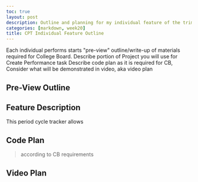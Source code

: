 ```yaml
---
toc: true
layout: post
description: Outline and planning for my individual feature of the trimester 2 CPT project, following CB requirements
categories: [markdown, week20] 
title: CPT Individual Feature Outline
---
```


Each individual performs starts "pre-view" outline/write-up of materials required for College Board. 
Describe portion of Project you will use for Create Performance task
Describe code plan as it is required for CB,
Consider what will be demonstrated in video, aka video plan

## Pre-View Outline


## Feature Description
This period cycle tracker allows 

## Code Plan
> according to CB requirements


## Video Plan


